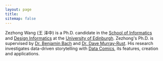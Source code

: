 ```yaml
---
layout: page
title: 
sitemap: false
---
```


Zezhong Wang (王 泽中) is a Ph.D. candidate in the [School of Informatics](http://web.inf.ed.ac.uk/) and [Design Informatics](https://www.designinformatics.org/) at the [University of Edinburgh](https://www.ed.ac.uk/). Zezhong's Ph.D. is supervised by [Dr. Benjamin Bach](https://visualinteractivedata.github.io/bach.html) and [Dr. Dave Murray-Rust](http://dave.murray-rust.org/). His research investigates data-driven storytelling with [Data Comics](https://datacomics.github.io/), its features, creation and applications.

